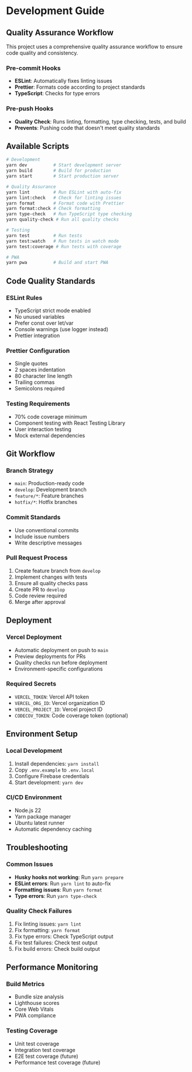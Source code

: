 # Development Guide

## Quality Assurance Workflow

This project uses a comprehensive quality assurance workflow to ensure code quality and consistency.

### Pre-commit Hooks

- **ESLint**: Automatically fixes linting issues
- **Prettier**: Formats code according to project standards
- **TypeScript**: Checks for type errors

### Pre-push Hooks

- **Quality Check**: Runs linting, formatting, type checking, tests, and build
- **Prevents**: Pushing code that doesn't meet quality standards

## Available Scripts

```bash
# Development
yarn dev          # Start development server
yarn build        # Build for production
yarn start        # Start production server

# Quality Assurance
yarn lint         # Run ESLint with auto-fix
yarn lint:check   # Check for linting issues
yarn format       # Format code with Prettier
yarn format:check # Check formatting
yarn type-check   # Run TypeScript type checking
yarn quality-check # Run all quality checks

# Testing
yarn test         # Run tests
yarn test:watch   # Run tests in watch mode
yarn test:coverage # Run tests with coverage

# PWA
yarn pwa          # Build and start PWA
```

## Code Quality Standards

### ESLint Rules

- TypeScript strict mode enabled
- No unused variables
- Prefer const over let/var
- Console warnings (use logger instead)
- Prettier integration

### Prettier Configuration

- Single quotes
- 2 spaces indentation
- 80 character line length
- Trailing commas
- Semicolons required

### Testing Requirements

- 70% code coverage minimum
- Component testing with React Testing Library
- User interaction testing
- Mock external dependencies

## Git Workflow

### Branch Strategy

- `main`: Production-ready code
- `develop`: Development branch
- `feature/*`: Feature branches
- `hotfix/*`: Hotfix branches

### Commit Standards

- Use conventional commits
- Include issue numbers
- Write descriptive messages

### Pull Request Process

1. Create feature branch from `develop`
2. Implement changes with tests
3. Ensure all quality checks pass
4. Create PR to `develop`
5. Code review required
6. Merge after approval

## Deployment

### Vercel Deployment

- Automatic deployment on push to `main`
- Preview deployments for PRs
- Quality checks run before deployment
- Environment-specific configurations

### Required Secrets

- `VERCEL_TOKEN`: Vercel API token
- `VERCEL_ORG_ID`: Vercel organization ID
- `VERCEL_PROJECT_ID`: Vercel project ID
- `CODECOV_TOKEN`: Code coverage token (optional)

## Environment Setup

### Local Development

1. Install dependencies: `yarn install`
2. Copy `.env.example` to `.env.local`
3. Configure Firebase credentials
4. Start development: `yarn dev`

### CI/CD Environment

- Node.js 22
- Yarn package manager
- Ubuntu latest runner
- Automatic dependency caching

## Troubleshooting

### Common Issues

- **Husky hooks not working**: Run `yarn prepare`
- **ESLint errors**: Run `yarn lint` to auto-fix
- **Formatting issues**: Run `yarn format`
- **Type errors**: Run `yarn type-check`

### Quality Check Failures

1. Fix linting issues: `yarn lint`
2. Fix formatting: `yarn format`
3. Fix type errors: Check TypeScript output
4. Fix test failures: Check test output
5. Fix build errors: Check build output

## Performance Monitoring

### Build Metrics

- Bundle size analysis
- Lighthouse scores
- Core Web Vitals
- PWA compliance

### Testing Coverage

- Unit test coverage
- Integration test coverage
- E2E test coverage (future)
- Performance test coverage (future)

